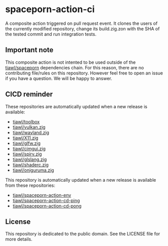 # spaceporn-action-ci

A composite action triggered on pull request event. It clones the users of the currently modified repository, change its build.zig.zon with the SHA of the tested commit and run integration tests.

## Important note

This composite action is not intented to be used outside of the [tiawl/spaceporn][1] dependencies chain. For this reason, there are no contributing file/rules on this repository. However feel free to open an issue if you have a question. We will be happy to answer.

## CICD reminder

These repositories are automatically updated when a new release is available:
* [tiawl/toolbox][2]
* [tiawl/vulkan.zig][3]
* [tiawl/wayland.zig][4]
* [tiawl/X11.zig][5]
* [tiawl/glfw.zig][6]
* [tiawl/cimgui.zig][7]
* [tiawl/spirv.zig][8]
* [tiawl/glslang.zig][9]
* [tiawl/shaderc.zig][10]
* [tiawl/oniguruma.zig][10]

This repository is automatically updated when a new release is available from these repositories:
* [tiawl/spaceporn-action-env][11]
* [tiawl/spaceporn-action-cd-ping][12]
* [tiawl/spaceporn-action-cd-pong][13]

## License

This repository is dedicated to the public domain. See the LICENSE file for more details.

[1]:https://github.com/tiawl/spaceporn
[2]:https://github.com/tiawl/toolbox
[3]:https://github.com/tiawl/vulkan.zig
[4]:https://github.com/tiawl/wayland.zig
[5]:https://github.com/tiawl/X11.zig
[6]:https://github.com/tiawl/glfw.zig
[7]:https://github.com/tiawl/cimgui.zig
[8]:https://github.com/tiawl/spirv.zig
[9]:https://github.com/tiawl/glslang.zig
[10]:https://github.com/tiawl/shaderc.zig
[11]:https://github.com/tiawl/spaceporn-action-env
[12]:https://github.com/tiawl/spaceporn-action-cd-ping
[13]:https://github.com/tiawl/spaceporn-action-cd-pong
[14]:https://github.com/tiawl/oniguruma.zig
